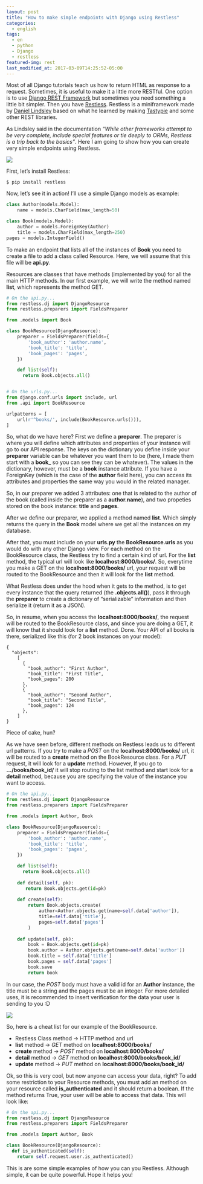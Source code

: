 ```yaml
---
layout: post
title: "How to make simple endpoints with Django using Restless"
categories:
  - english
tags:
  - en 
  - python
  - Django 
  - restless
featured-img: rest
last_modified_at: 2017-03-09T14:25:52-05:00
---
```


Most of all Django tutorials teach us how to return HTML as response to a request. Sometimes, it is useful to make it a little more RESTful. 
One option is to use [Django REST Framework](http://www.django-rest-framework.org/) but sometimes you need something a little bit simpler. Then you have [Restless](http://restless.readthedocs.io/). 
Restless is a miniframework made by [Daniel Lindsley](https://github.com/toastdriven) based on what he learned by making [Tastypie](https://django-tastypie.readthedocs.io/en/latest/) and some other REST libraries.

As Lindsley said in the documentation *“While other frameworks attempt to be very complete, include special features or tie deeply to ORMs, Restless is a trip back to the basics”*. 
Here I am going to show how you can create very simple endpoints using Restless.

![](https://cdn-images-1.medium.com/max/800/1*BWYEnAFaPtrWCnpLWJ_gZA.gif)

First, let’s install Restless:

```
$ pip install restless
```

Now, let’s see it in action! I’ll use a simple Django models as example:

```python
class Author(models.Model):
    name = models.CharField(max_length=50)

class Book(models.Model):
    author = models.ForeignKey(Author)
    title = models.CharField(max_length=250)
pages = models.IntegerField()
```

To make an endpoint that lists all of the instances of **Book** you need to create a file to add a class called Resource. Here, we will assume that this file will be **api.py**.

Resources are classes that have methods (implemented by you) for all the main HTTP methods. In our first example, we will write the method named **list**, which represents the method GET.

```python
# On the api.py...
from restless.dj import DjangoResource
from restless.preparers import FieldsPreparer

from .models import Book

class BookResource(DjangoResource):
    preparer = FieldsPreparer(fields={
        'book_author': 'author.name',
        'book_title': 'title',
        'book_pages': 'pages',
    })

    def list(self):
      return Book.objects.all()


# On the urls.py...
from django.conf.urls import include, url
from .api import BookResource

urlpatterns = [
    url(r'^books/', include(BookResource.urls())),
]
```

So, what do we have here? First we define a **preparer**. 
The preparer is where you will define which attributes and properties of your instance will go to our API response. 
The keys on the dictionary you define inside your **preparer** variable can be whatever you want them to be (here, I made them start with a **book_** so you can see they can be whatever). The values in the dictionary, however, must be a **book** instance attribute. If you have a ForeignKey (which is the case of the **author** field here), 
you can access its attributes and properties the same way you would in the related manager.

So, in our preparer we added 3 attributes: one that is related to the author of the book (called inside the preparer as a **author.name**), and two propeties stored on the book instance: **title** and **pages**.

After we define our preparer, we applied a method named **list**. Which simply returns the query in the **Book** model where we get all the instances on my database.

After that, you must include on your **urls.py** the **BookResource.urls** as you would do with any other Django view. For each method on the BookResource class, the Restless try to find a certain kind of url. 
For the **list** method, the typical url will look like **localhost:8000/books/**. 
So, everytime you make a GET on the **localhost:8000/books/** url, your request will be routed to the BookResource and then it will look for the **list** method.

What Restless does under the hood when it gets to the method, is to get every instance that the query returned (the **.objects.all()**), pass it through the **preparer** to create a dictionary of “serializable” information and then serialize it (return it as a JSON).

So, in resume, when you access the **localhost:8000/books/**, the request will be routed to the BookResource class, and since you are doing a GET, 
it will know that it should look for a **list** method. Done. Your API of all books is there, serialized like this (for 2 book instances on your model):

```
{
  "objects":
    [
      {
        "book_author": "First Author",
        "book_title": "First Title",
        "book_pages": 200
      },
      {
        "book_author": "Seoond Author",
        "book_title": "Second Title",
        "book_pages": 124
      },
    ]  
}
```

Piece of cake, hun?

As we have seen before, different methods on Restless leads us to different url patterns. If you try to make a *POST* on the **localhost:8000/books/** url, it will be routed to a **create** method 
on the BookResource class. For a *PUT* request, it will look for a **update** method. However, If you go to **.../books/book_id/** it will stop routing to the list method and start look for a **detail** method, because you are specifying the value of the instance you want to access.


```python
# On the api.py...
from restless.dj import DjangoResource
from restless.preparers import FieldsPreparer

from .models import Author, Book

class BookResource(DjangoResource):
    preparer = FieldsPreparer(fields={
        'book_author': 'author.name',
        'book_title': 'title',
        'book_pages': 'pages',
    })

    def list(self):
      return Book.objects.all()
    
    def detail(self, pk):
       return Book.objects.get(id=pk)
      
    def create(self):
        return Book.objects.create(
            author=Author.objects.get(name=self.data['author']),
            title=self.data['title'],
            pages=self.data['pages']
        )
    
    def update(self, pk):
        book = Book.objects.get(id=pk)
        book.author = Author.objects.get(name=self.data['author'])
        book.title = self.data['title']
        book.pages = self.data['pages']
        book.save
        return book
```

In our case, the *POST* body must have a valid id for an **Author** instance, the title must be a string and the pages must be an integer. 
For more detailed uses, it is recommended to insert verification for the data your user is sending to you :D

![](https://cdn-images-1.medium.com/max/800/1*8PlVNsci0toMN3ZMbQ5exg.gif)

So, here is a cheat list for our example of the BookResource.

* Restless Class method → HTTP method and url
* **list** method → *GET* method on **localhost:8000/books/**
* **create** method → *POST* method on **localhost:8000/books/**
* **detail** method → *GET* method on **localhost:8000/books/book_id/**
* **update** method → *PUT* method on **localhost:8000/books/book_id/**

Ok, so this is very cool, but now anyone can access your data, right? 
To add some restriction to your Resource methods, you must add an method on your resource 
called **is_authenticated** and it should return a boolean. If the method returns True, your user will be able to access that data. 
This will look like:

```python
# On the api.py...
from restless.dj import DjangoResource
from restless.preparers import FieldsPreparer

from .models import Author, Book

class BookResource(DjangoResource):
  def is_authenticated(self):
    return self.request.user.is_authenticated()
```

This is are some simple examples of how you can you Restless. Although simple, it can be quite powerful. Hope it helps you!
